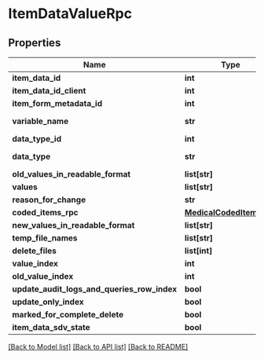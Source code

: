 # ItemDataValueRpc

## Properties
Name | Type | Description | Notes
------------ | ------------- | ------------- | -------------
**item_data_id** | **int** |  | [optional] 
**item_data_id_client** | **int** |  | [optional] 
**item_form_metadata_id** | **int** |  | [optional] 
**variable_name** | **str** |  | [optional] [readonly] 
**data_type_id** | **int** |  | [optional] 
**data_type** | **str** |  | [optional] [readonly] 
**old_values_in_readable_format** | **list[str]** |  | [optional] 
**values** | **list[str]** |  | [optional] 
**reason_for_change** | **str** |  | [optional] 
**coded_items_rpc** | [**MedicalCodedItemsRpc**](MedicalCodedItemsRpc.md) |  | [optional] 
**new_values_in_readable_format** | **list[str]** |  | [optional] 
**temp_file_names** | **list[str]** |  | [optional] 
**delete_files** | **list[int]** |  | [optional] 
**value_index** | **int** |  | [optional] 
**old_value_index** | **int** |  | [optional] 
**update_audit_logs_and_queries_row_index** | **bool** |  | [optional] 
**update_only_index** | **bool** |  | [optional] 
**marked_for_complete_delete** | **bool** |  | [optional] 
**item_data_sdv_state** | **bool** |  | [optional] 

[[Back to Model list]](../README.md#documentation-for-models) [[Back to API list]](../README.md#documentation-for-api-endpoints) [[Back to README]](../README.md)



